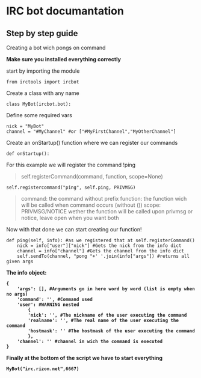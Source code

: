IRC bot documantation
=============
Step by step guide
-------------
Creating a bot wich pongs on command

<b>Make sure you installed everything correctly</b>

start by importing the module

    from irctools import ircbot

Create a class with any name

    class MyBot(ircbot.bot):
    
Define some required vars

    nick = "MyBot"
    channel = "#MyChannel" #or ["#MyFirstChannel","MyOtherChannel"]

Create an onStartup() function where we can register our commands

    def onStartup():
    
For this example we will register the command !ping

> self.registerCommand(command, function, scope=None)

    self.registercommand("ping", self.ping, PRIVMSG)
    
>command: the command without prefix
>function: the function wich will be called when command occurs (without ())
>scope: PRIVMSG/NOTICE wether the function will be called upon privmsg or notice, leave open when you want both


Now with that done we can start creating our function!

    def ping(self, info): #as we registered that at self.registerCommand()
        nick = info["user"]["nick"] #Gets the nick from the info dict
        channel = info["channel"] #Gets the channel from the info dict
        self.sendTo(channel, "pong "+' '.join(info["args"]) #returns all given args
        
<b>The info object:<b/>

    {
        'args': [], #Arguments go in here word by word (list is empty when no args)
        'command': '', #Command used
        'user': #WARNING nested
            {
            'nick': '', #The nickname of the user executing the command
            'realname': '', #The real name of the user executing the command
            'hostmask': '' #The hostmask of the user executing the command
            }, 
        'channel': '' #channel in wich the command is executed
    }
    
Finally at the bottom of the script we have to start everything

    MyBot("irc.rizon.net",6667)
